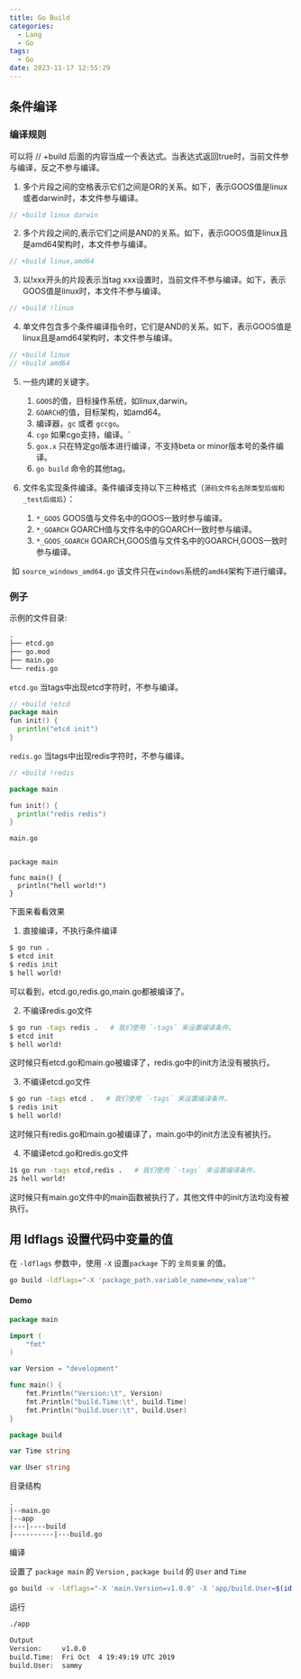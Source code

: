 ```yaml
---
title: Go Build
categories:
  - Lang
  - Go
tags:
  - Go
date: 2023-11-17 12:55:29
---
```




## 条件编译

### 编译规则

可以将 // +build 后面的内容当成一个表达式。当表达式返回true时，当前文件参与编译，反之不参与编译。

1. 多个片段之间的空格表示它们之间是OR的关系。如下，表示GOOS值是linux或者darwin时，本文件参与编译。

```go
// +build linux darwin
```

2. 多个片段之间的,表示它们之间是AND的关系。如下，表示GOOS值是linux且是amd64架构时，本文件参与编译。

```go
// +build linux,amd64
```

3. 以!xxx开头的片段表示当tag xxx设置时，当前文件不参与编译。如下，表示GOOS值是linux时，本文件不参与编译。

```go
// +build !linux
```

4. 单文件包含多个条件编译指令时，它们是AND的关系。如下，表示GOOS值是linux且是amd64架构时，本文件参与编译。

```go
// +build linux
// +build amd64
```

5. 一些内建的关键字。
   1. `GOOS`的值，目标操作系统，如linux,darwin。
   2. `GOARCH`的值，目标架构，如amd64。
   3. 编译器，`gc` 或者 `gccgo`。
   4. `cgo` 如果cgo支持，编译。` 
   5. `gox.x` 只在特定go版本进行编译，不支持beta or minor版本号的条件编译。
   6. `go build` 命令的其他tag。

6. 文件名实现条件编译。条件编译支持以下三种格式（`源码文件名去除类型后缀和_test后缀后`）：
   1. `*_GOOS` GOOS值与文件名中的GOOS一致时参与编译。
   2. `*_GOARCH` GOARCH值与文件名中的GOARCH一致时参与编译。
   3. `*_GOOS_GOARCH` GOARCH,GOOS值与文件名中的GOARCH,GOOS一致时参与编译。

​	如 `source_windows_amd64.go` 该文件只在`windows`系统的`amd64`架构下进行编译。

### 例子

示例的文件目录:

```txt
.
├── etcd.go
├── go.mod
├── main.go
└── redis.go
```

`etcd.go` 当tags中出现etcd字符时，不参与编译。

```go
// +build !etcd
package main
fun init() {
  println("etcd init")
}
```

`redis.go` 当tags中出现redis字符时，不参与编译。

```go
// +build !redis

package main

fun init() {
  println("redis redis")
}
```

`main.go`

```

package main

func main() {
  println("hell world!")
}
```

下面来看看效果

1. 直接编译，不执行条件编译

```sh
$ go run .
$ etcd init
$ redis init
$ hell world!
```

可以看到，etcd.go,redis.go,main.go都被编译了。

2. 不编译redis.go文件

```sh
$ go run -tags redis .   # 我们使用 `-tags` 来设置编译条件。
$ etcd init
$ hell world!
```

这时候只有etcd.go和main.go被编译了，redis.go中的init方法没有被执行。

3. 不编译etcd.go文件

```sh
$ go run -tags etcd .   # 我们使用 `-tags` 来设置编译条件。
$ redis init
$ hell world!
```

这时候只有redis.go和main.go被编译了，main.go中的init方法没有被执行。

4. 不编译etcd.go和redis.go文件

```sh
1$ go run -tags etcd,redis .   # 我们使用 `-tags` 来设置编译条件。
2$ hell world!
```

这时候只有main.go文件中的main函数被执行了，其他文件中的init方法均没有被执行。



## 用 ldflags 设置代码中变量的值

在 `-ldflags` 参数中，使用 `-X` 设置`package` 下的 `全局变量` 的值。

```sh
go build -ldflags="-X 'package_path.variable_name=new_value'"
```

#### Demo

```go
package main

import (
	"fmt"
)

var Version = "development"

func main() {
	fmt.Println("Version:\t", Version)
	fmt.Println("build.Time:\t", build.Time)
	fmt.Println("build.User:\t", build.User)
}
```

```go
package build

var Time string

var User string
```

目录结构

```
.
|--main.go
|--app
|---|----build
|----------|---build.go
```



编译

设置了 `package main` 的 `Version` , `package build` 的 `User` and `Time`

```sh
go build -v -ldflags="-X 'main.Version=v1.0.0' -X 'app/build.User=$(id -u -n)' -X 'app/build.Time=$(date)'"
```

运行

```sh
./app

Output
Version:	 v1.0.0
build.Time:	 Fri Oct  4 19:49:19 UTC 2019
build.User:	 sammy
```

